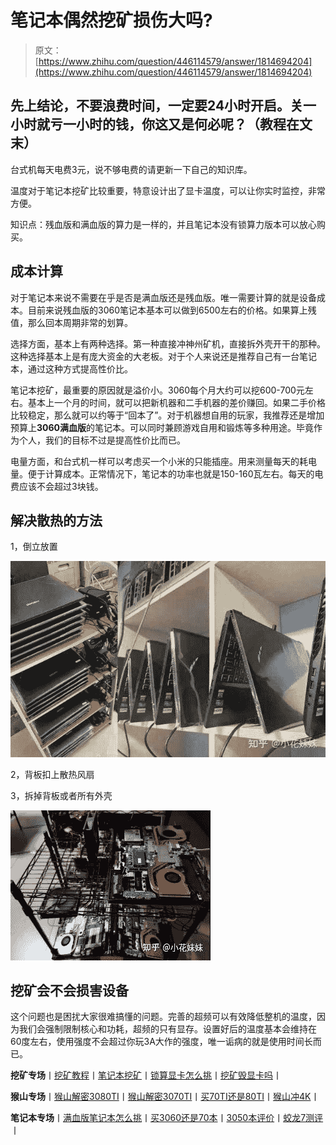 <!--yml
category: 挖矿
date: 2022-06-26 00:00:00
-->

# 笔记本偶然挖矿损伤大吗?

> 原文：[https://www.zhihu.com/question/446114579/answer/1814694204](https://www.zhihu.com/question/446114579/answer/1814694204)

 ## 先上结论，不要浪费时间，一定要24小时开启。关一小时就亏一小时的钱，你这又是何必呢？（教程在文末）

台式机每天电费3元，说不够电费的请更新一下自己的知识库。

温度对于笔记本挖矿比较重要，特意设计出了显卡温度，可以让你实时监控，非常方便。

知识点：残血版和满血版的算力是一样的，并且笔记本没有锁算力版本可以放心购买。

## 成本计算

对于笔记本来说不需要在乎是否是满血版还是残血版。唯一需要计算的就是设备成本。目前来说残血版的3060笔记本基本可以做到6500左右的价格。如果算上残值，那么回本周期非常的划算。

选择方面，基本上有两种选择。第一种直接冲神州矿机，直接拆外壳开干的那种。这种选择基本上是有庞大资金的大老板。对于个人来说还是推荐自己有一台笔记本，通过这种方式提高性价比。

笔记本挖矿，最重要的原因就是溢价小。3060每个月大约可以挖600-700元左右。基本上一个月的时间，就可以把新机器和二手机器的差价赚回。如果二手价格比较稳定，那么就可以约等于“回本了”。对于机器想自用的玩家，我推荐还是增加预算上**3060满血版**的笔记本。可以同时兼顾游戏自用和锻炼等多种用途。毕竟作为个人，我们的目标不过是提高性价比而已。

电量方面，和台式机一样可以考虑买一个小米的只能插座。用来测量每天的耗电量。便于计算成本。正常情况下，笔记本的功率也就是150-160瓦左右。每天的电费应该不会超过3块钱。

## 解决散热的方法

1，倒立放置

![](img/b8e0255b10b4dd9759fa3923542d7b51.png)

2，背板扣上散热风扇

3，拆掉背板或者所有外壳

![](img/c2587816b696576c8ac2569816f88fe8.png)

## 挖矿会不会损害设备

这个问题也是困扰大家很难搞懂的问题。完善的超频可以有效降低整机的温度，因为我们会强制限制核心和功耗，超频的只有显存。设置好后的温度基本会维持在60度左右，使用强度不会超过你玩3A大作的强度，唯一诟病的就是使用时间长而已。

**挖矿专场**丨[挖矿教程](https://zhuanlan.zhihu.com/p/355955385)丨[笔记本挖矿](https://zhuanlan.zhihu.com/p/360451565)丨[锁算显卡怎么挑](https://zhuanlan.zhihu.com/p/374342633)丨[挖矿毁显卡吗](https://zhuanlan.zhihu.com/p/358944242)丨

**猴山专场**丨[猴山解密3080TI](https://zhuanlan.zhihu.com/p/379179943)丨[猴山解密3070TI](https://zhuanlan.zhihu.com/p/379428935)丨[买70TI还是80TI](https://zhuanlan.zhihu.com/p/379846007)丨[猴山冲4K](https://zhuanlan.zhihu.com/p/380129626)丨

**笔记本专场**丨[满血版笔记本怎么挑](https://zhuanlan.zhihu.com/p/374748213)丨[买3060还是70本](https://www.zhihu.com/question/447817962/answer/1909204347)丨[3050本评价](https://www.zhihu.com/question/462045112/answer/1913547325)丨[蛟龙7测评](https://zhuanlan.zhihu.com/p/369226521)丨
